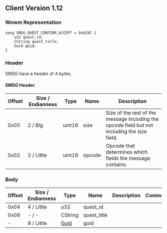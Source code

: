 ## Client Version 1.12

### Wowm Representation
```rust,ignore
smsg SMSG_QUEST_CONFIRM_ACCEPT = 0x019C {
    u32 quest_id;
    CString quest_title;
    Guid guid;
}
```
### Header
SMSG have a header of 4 bytes.

#### SMSG Header
| Offset | Size / Endianness | Type   | Name   | Description |
| ------ | ----------------- | ------ | ------ | ----------- |
| 0x00   | 2 / Big           | uint16 | size   | Size of the rest of the message including the opcode field but not including the size field.|
| 0x02   | 2 / Little        | uint16 | opcode | Opcode that determines which fields the message contains.|

### Body

| Offset | Size / Endianness | Type | Name | Description | Comment |
| ------ | ----------------- | ---- | ---- | ----------- | ------- |
| 0x04 | 4 / Little | u32 | quest_id |  |  |
| 0x08 | - / - | CString | quest_title |  |  |
| - | 8 / Little | [Guid](../spec/packed-guid.md) | guid |  |  |

